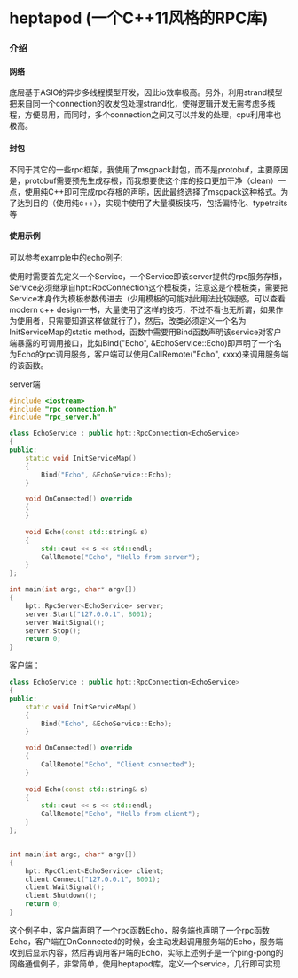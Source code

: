 # heptapod (一个C++11风格的RPC库)
### 介绍
#### 网络
底层基于ASIO的异步多线程模型开发，因此io效率极高。另外，利用strand模型把来自同一个connection的收发包处理strand化，使得逻辑开发无需考虑多线程，方便易用，而同时，多个connection之间又可以并发的处理，cpu利用率也极高。 
#### 封包
不同于其它的一些rpc框架，我使用了msgpack封包，而不是protobuf，主要原因是，protobuf需要预先生成存根，而我想要使这个库的接口更加干净（clean）一点，使用纯C++即可完成rpc存根的声明，因此最终选择了msgpack这种格式。为了达到目的（使用纯c++），实现中使用了大量模板技巧，包括偏特化、typetraits等
#### 使用示例
可以参考example中的echo例子:

使用时需要首先定义一个Service，一个Service即该server提供的rpc服务存根，Service必须继承自hpt::RpcConnection这个模板类，注意这是个模板类，需要把Service本身作为模板参数传进去（少用模板的可能对此用法比较疑惑，可以查看modern c++ design一书，大量使用了这样的技巧，不过不看也无所谓，如果作为使用者，只需要知道这样做就行了），然后，改类必须定义一个名为InitServiceMap的static method，函数中需要用Bind函数声明该service对客户端暴露的可调用接口，比如Bind("Echo", &EchoService::Echo)即声明了一个名为Echo的rpc调用服务，客户端可以使用CallRemote("Echo", xxxx)来调用服务端的该函数。

server端


``` c++
#include <iostream>
#include "rpc_connection.h"
#include "rpc_server.h"

class EchoService : public hpt::RpcConnection<EchoService>
{
public:
    static void InitServiceMap()
    {
        Bind("Echo", &EchoService::Echo);
    }

    void OnConnected() override
    {
    }
    
    void Echo(const std::string& s)
    {
        std::cout << s << std::endl;
        CallRemote("Echo", "Hello from server");
    }
};

int main(int argc, char* argv[])
{
    hpt::RpcServer<EchoService> server;
    server.Start("127.0.0.1", 8001);
    server.WaitSignal();
    server.Stop();
    return 0;
}

```

客户端：
``` c++
class EchoService : public hpt::RpcConnection<EchoService>
{
public:
    static void InitServiceMap()
    {
        Bind("Echo", &EchoService::Echo);
    }

    void OnConnected() override
    {
        CallRemote("Echo", "Client connected");
    }
    
    void Echo(const std::string& s)
    {
        std::cout << s << std::endl;
        CallRemote("Echo", "Hello from client");
    }
};


int main(int argc, char* argv[])
{
    hpt::RpcClient<EchoService> client;
    client.Connect("127.0.0.1", 8001);
    client.WaitSignal();
    client.Shutdown();
    return 0;
}

```

这个例子中，客户端声明了一个rpc函数Echo，服务端也声明了一个rpc函数Echo，客户端在OnConnected的时候，会主动发起调用服务端的Echo，服务端收到后显示内容，然后再调用客户端的Echo，实际上述例子是一个ping-pong的网络通信例子，非常简单，使用heptapod库，定义一个service，几行即可实现
